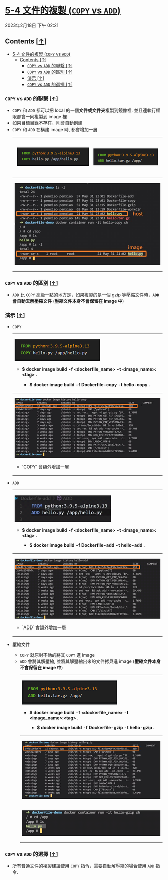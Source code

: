 <!-- This md file is originally converted from onenote -->

# [5-4 文件的複製 (`COPY` vs `ADD`)](https://dockertips.readthedocs.io/en/latest/dockerfile-guide/workdir-copy-add.html)

2023年2月18日
下午 02:21

## Contents [[↑](#5-4-文件的複製-copy-vs-add)]

- [5-4 文件的複製 (`COPY` vs `ADD`)](#5-4-文件的複製-copy-vs-add)
  - [Contents \[↑\]](#contents-)
    - [`COPY` vs `ADD` 的聯繫 \[↑\]](#copy-vs-add-的聯繫-)
    - [`COPY` vs `ADD` 的區別 \[↑\]](#copy-vs-add-的區別-)
    - [演示 \[↑\]](#演示-)
    - [`COPY` vs `ADD` 的選擇 \[↑\]](#copy-vs-add-的選擇-)

### `COPY` vs `ADD` 的聯繫 [[↑](#5-4-文件的複製-copy-vs-add)]

- `COPY` 和 `ADD` 都可以把 local 的一個**文件或文件夾**複製到鏡像裡. 並且連執行權限都會一同複製到 image 裡
- 如果目標目錄不存在，則會自動創建
- `COPY` 和 `ADD` 在構建 image 時, 都會增加一層
  <table>
    <colgroup>
      <col style="width: 100%" />
    </colgroup>
    <thead>
      <tr class="header">
        <th>
          <table>
            <colgroup>
              <col style="width: 52%" />
              <col style="width: 47%" />
            </colgroup>
            <thead>
              <tr class="header">
                <td>
                  <p><img src="assets/003_5-4_文件的複製_(COPY_vs_ADD)__000.png" /></p>
                </th>
                <td>
                  <p><img src="assets/003_5-4_文件的複製_(COPY_vs_ADD)__001.png" /></p>
                </th>
              </tr>
            </thead>
            <tbody>
            </tbody>
          </table>
        </th>
      </tr>
    </thead>
    <tbody>
      <tr class="odd">
        <td>
          <p><img src="assets/003_5-4_文件的複製_(COPY_vs_ADD)__002.png" /></p>
        </td>
      </tr>
    </tbody>
  </table>

### `COPY` vs `ADD` 的區別 [[↑](#5-4-文件的複製-copy-vs-add)]

- `ADD` 比 `COPY` 高級一點的地方是，如果複製的是一個 gzip 等壓縮文件時，**`ADD` 會自動去解壓縮文件** (**壓縮文件本身不會保留在 image 中**)

### 演示 [[↑](#5-4-文件的複製-copy-vs-add)]

- `COPY`
  <table>
    <colgroup>
      <col style="width: 100%" />
    </colgroup>
    <thead>
      <tr class="header">
        <th>
          <p><img src="assets/003_5-4_文件的複製_(COPY_vs_ADD)__000.png" /></p>
          <ul class="incremental">
            <li>
              <p>$ docker image build <strong>-f</strong> &lt;dockerfile_name&gt; -t &lt;image_name&gt;:&lt;tag&gt; .
              </p>
              <ul class="incremental">
                <li>
                  <p>$ docker image build <strong>-f</strong> Dockerfile-copy -t hello-copy .</p>
                </li>
              </ul>
            </li>
          </ul>
        </th>
      </tr>
    </thead>
    <tbody>
      <tr class="odd">
        <td>
          <p><img src="assets/003_5-4_文件的複製_(COPY_vs_ADD)__003.png" /></p>
          <ul class="incremental">
            <li>
              <p>`COPY` 會額外增加一層</p>
            </li>
          </ul>
        </td>
      </tr>
    </tbody>
  </table>

- `ADD`
  <table>
    <colgroup>
      <col style="width: 100%" />
    </colgroup>
    <thead>
      <tr class="header">
        <th>
          <p><img src="assets/003_5-4_文件的複製_(COPY_vs_ADD)__004.png" /></p>
          <ul class="incremental">
            <li>
              <p>$ docker image build <strong>-f</strong> &lt;dockerfile_name&gt; -t &lt;image_name&gt;:&lt;tag&gt; .
              </p>
              <ul class="incremental">
                <li>
                  <p>$ docker image build <strong>-f</strong> Dockerfile-add -t hello-add .</p>
                </li>
              </ul>
            </li>
          </ul>
        </th>
      </tr>
    </thead>
    <tbody>
      <tr class="odd">
        <td>
          <p><img src="assets/003_5-4_文件的複製_(COPY_vs_ADD)__005.png" /></p>
          <ul class="incremental">
            <li>
              <p>`ADD` 會額外增加一層</p>
            </li>
          </ul>
        </td>
      </tr>
    </tbody>
  </table>

- 壓縮文件
  - `COPY` 就原封不動的將其 `COPY` 進 image
  - `ADD` 會將其解壓縮, 並將其解壓縮出來的文件拷貝進 image (**壓縮文件本身不會保留在 image 中**)
    <table>
      <colgroup>
        <col style="width: 100%" />
      </colgroup>
      <thead>
        <tr class="header">
          <th>
            <p><img src="assets/003_5-4_文件的複製_(COPY_vs_ADD)__006.png" /></p>
            <ul class="incremental">
              <li>
                <p>$ docker image build <strong>-f</strong> &lt;dockerfile_name&gt; -t &lt;image_name&gt;:&lt;tag&gt; .
                </p>
                <ul class="incremental">
                  <li>
                    <p>$ docker image build <strong>-f</strong> Dockerfile-gzip -t hello-gzip .</p>
                  </li>
                </ul>
              </li>
            </ul>
          </th>
        </tr>
      </thead>
      <tbody>
        <tr class="odd">
          <td>
            <p><img src="assets/003_5-4_文件的複製_(COPY_vs_ADD)__007.png" /></p>
          </td>
        </tr>
        <tr class="even">
          <td>
            <p><img src="assets/003_5-4_文件的複製_(COPY_vs_ADD)__008.png" /></p>
          </td>
        </tr>
      </tbody>
    </table>

### `COPY` vs `ADD` 的選擇 [[↑](#5-4-文件的複製-copy-vs-add)]

- 所有普通文件的複製建議使用 `COPY` 指令，需要自動解壓縮的場合使用 `ADD` 指令.
